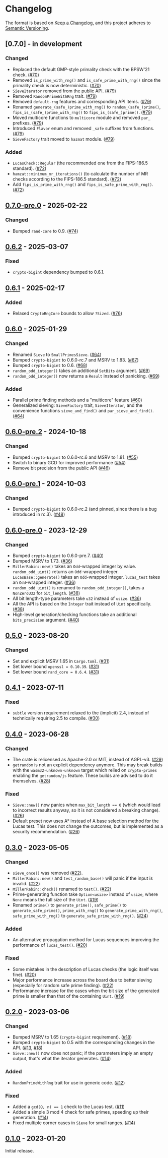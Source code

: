 # Changelog

The format is based on [Keep a Changelog](https://keepachangelog.com/en/1.0.0/),
and this project adheres to [Semantic Versioning](https://semver.org/spec/v2.0.0.html).


## [0.7.0] - in development

### Changed

- Replaced the default GMP-style primality check with the BPSW'21 check. ([#70])
- Removed `is_prime_with_rng()` and `is_safe_prime_with_rng()` since the primality check is now deterministic. ([#70])
- `SieveIterator` removed from the public API. ([#79])
- Removed `RandomPrimeWithRng` trait. ([#79])
- Removed `default-rng` features and corresponding API items. ([#79])
- Renamed `generate_(safe_)prime_with_rng()` to `random_(safe_)prime()`, `fips_is_(safe_)prime_with_rng()` to `fips_is_(safe_)prime()`. ([#79])
- Moved multicore functions to `multicore` module and removed `par_` prefixes. ([#79])
- Introduced `Flavor` enum and removed `_safe` suffixes from functions. ([#79])
- `SieveFactory` trait moved to `hazmat` module. ([#79])


### Added

- `LucasCheck::Regular` (the recommended one from the FIPS-186.5 standard). ([#72])
- `hamzat::minimum_mr_iterations()` (to calculate the number of MR checks according to the FIPS-186.5 standard). ([#72])
- Add `fips_is_prime_with_rng()` and `fips_is_safe_prime_with_rng()`. ([#72])


[#70]: https://github.com/entropyxyz/crypto-primes/pull/72
[#72]: https://github.com/entropyxyz/crypto-primes/pull/72
[#79]: https://github.com/entropyxyz/crypto-primes/pull/79


## [0.7.0-pre.0] - 2025-02-22

### Changed

- Bumped `rand-core` to 0.9. ([#74])


[#74]: https://github.com/entropyxyz/crypto-primes/pull/74


## [0.6.2] - 2025-03-07

### Fixed

- `crypto-bigint` dependency bumped to 0.6.1.


## [0.6.1] - 2025-02-17

### Added

- Relaxed `CryptoRngCore` bounds to allow `?Sized`. ([#76])


[#76]: https://github.com/entropyxyz/crypto-primes/pull/76


## [0.6.0] - 2025-01-29

### Changed

- Renamed `Sieve` to `SmallPrimesSieve`. ([#64])
- Bumped `crypto-bigint` to 0.6.0-rc.7 and MSRV to 1.83. ([#67])
- Bumped `crypto-bigint` to 0.6. ([#68])
- `random_odd_integer()` takes an additional `SetBits` argument. ([#69])
- `random_odd_integer()` now returns a `Result` instead of panicking. ([#69])


### Added

- Parallel prime finding methods and a "multicore" feature ([#60])
- Generalized sieving: `SieveFactory` trait, `SieveIterator`, and the convenience functions `sieve_and_find()` and `par_sieve_and_find()`. ([#64])


[#60]: https://github.com/entropyxyz/crypto-primes/pull/60
[#64]: https://github.com/entropyxyz/crypto-primes/pull/64
[#67]: https://github.com/entropyxyz/crypto-primes/pull/67
[#68]: https://github.com/entropyxyz/crypto-primes/pull/68
[#69]: https://github.com/entropyxyz/crypto-primes/pull/69


## [0.6.0-pre.2] - 2024-10-18

### Changed

- Bumped `crypto-bigint` to 0.6.0-rc.6 and MSRV to 1.81. ([#55])
- Switch to binary GCD for improved performance ([#54])
- Remove bit precision from the public API ([#46])


[#55]: https://github.com/entropyxyz/crypto-primes/pull/55
[#54]: https://github.com/entropyxyz/crypto-primes/pull/54
[#46]: https://github.com/entropyxyz/crypto-primes/pull/46


## [0.6.0-pre.1] - 2024-10-03

### Changed

- Bumped `crypto-bigint` to 0.6.0-rc.2 (and pinned, since there is a bug introduced in rc.3).
  ([#48])


[#48]: https://github.com/entropyxyz/crypto-primes/pull/48


## [0.6.0-pre.0] - 2023-12-29

### Changed

- Bumped `crypto-bigint` to 0.6.0-pre.7. ([#40])
- Bumped MSRV to 1.73. ([#36])
- `MillerRabin::new()` takes an `Odd`-wrapped integer by value. `random_odd_uint()` returns an `Odd`-wrapped integer. `LucasBase::generate()` takes an `Odd`-wrapped integer. `lucas_test` takes an `Odd`-wrapped integer. ([#36])
- `random_odd_uint()` is renamed to `random_odd_integer()`, takes a `NonZeroU32` for `bit_length`. ([#38])
- All bit length-type parameters take `u32` instead of `usize`. ([#36])
- All the API is based on the `Integer` trait instead of `Uint` specifically. ([#38])
- High-level generation/checking functions take an additional `bits_precision` argument. ([#40])


[#36]: https://github.com/entropyxyz/crypto-primes/pull/36
[#38]: https://github.com/entropyxyz/crypto-primes/pull/38
[#40]: https://github.com/entropyxyz/crypto-primes/pull/40


## [0.5.0] - 2023-08-20

### Changed

- Set and explicit MSRV 1.65 in `Cargo.toml`. ([#31])
- Set lower bound `openssl = 0.10.39`. ([#31])
- Set lower bound `rand_core = 0.6.4`. ([#31])


[#31]: https://github.com/entropyxyz/crypto-primes/pull/31


## [0.4.1] - 2023-07-11

### Fixed

- `subtle` version requirement relaxed to the (implicit) 2.4, instead of technically requiring 2.5 to compile. ([#30])


[#30]: https://github.com/entropyxyz/crypto-primes/pull/30


## [0.4.0] - 2023-06-28

### Changed

- The crate is relicensed as Apache-2.0 or MIT, instead of AGPL-v3. ([#29])
- `getrandom` is not an explicit dependency anymore. This may break builds with the `wasm32-unknown-unknown` target which relied on `crypto-primes` enabling the `getrandom/js` feature. These builds are advised to do it themselves. ([#28])


### Fixed

- `Sieve::new()` now panics when `max_bit_length == 0` (which would lead to incorrect results anyway, so it is not considered a breaking change). ([#26])
- Default preset now uses A* instead of A base selection method for the Lucas test. This does not change the outcomes, but is implemented as a security recommendation. ([#26])


[#26]: https://github.com/entropyxyz/crypto-primes/pull/26
[#28]: https://github.com/entropyxyz/crypto-primes/pull/28
[#29]: https://github.com/entropyxyz/crypto-primes/pull/29


## [0.3.0] - 2023-05-05

### Changed

- `sieve_once()` was removed ([#22]).
- `MillerRabin::new()` and `test_random_base()` will panic if the input is invalid. ([#22])
- `MillerRabin::check()` renamed to `test()`. ([#22])
- Prime-generating function take `Option<usize>` instead of `usize`, where `None` means the full size of the `Uint`. ([#19])
- Renamed `prime()` to `generate_prime()`, `safe_prime()` to `generate_safe_prime()`, `prime_with_rng()` to `generate_prime_with_rng()`, `safe_prime_with_rng()` to `generate_safe_prime_with_rng()`. ([#24])


### Added

- An alternative propagation method for Lucas sequences improving the performance of `lucas_test()`. ([#20])


### Fixed

- Some mistakes in the description of Lucas checks (the logic itself was fine). ([#20])
- Major performance increase across the board due to better sieving (especially for random safe prime finding). ([#22])
- Performance increase for the cases when the bit size of the generated prime is smaller than that of the containing `Uint`. ([#19])


[#19]: https://github.com/entropyxyz/crypto-primes/pull/19
[#20]: https://github.com/entropyxyz/crypto-primes/pull/20
[#22]: https://github.com/entropyxyz/crypto-primes/pull/22
[#24]: https://github.com/entropyxyz/crypto-primes/pull/24


## [0.2.0] - 2023-03-06

### Changed

- Bumped MSRV to 1.65 (`crypto-bigint` requirement). ([#18])
- Bumped `crypto-bigint` to 0.5 with the corresponding changes in the API. ([#13], [#18])
- `Sieve::new()` now does not panic; if the parameters imply an empty output, that's what the iterator generates. ([#14])


### Added

- `RandomPrimeWithRng` trait for use in generic code. ([#12])


### Fixed

- Added a `gcd(Q, n) == 1` check to the Lucas test. ([#11])
- Added a simple 3 mod 4 check for safe primes, speeding up their generation. ([#14])
- Fixed multiple corner cases in `Sieve` for small ranges. ([#14])


[#11]: https://github.com/entropyxyz/crypto-primes/pull/11
[#12]: https://github.com/entropyxyz/crypto-primes/pull/12
[#13]: https://github.com/entropyxyz/crypto-primes/pull/13
[#14]: https://github.com/entropyxyz/crypto-primes/pull/14
[#18]: https://github.com/entropyxyz/crypto-primes/pull/18


## [0.1.0] - 2023-01-20

Initial release.


[0.1.0]: https://github.com/entropyxyz/crypto-primes/releases/tag/v0.1.0
[0.2.0]: https://github.com/entropyxyz/crypto-primes/releases/tag/v0.2.0
[0.3.0]: https://github.com/entropyxyz/crypto-primes/releases/tag/v0.3.0
[0.4.0]: https://github.com/entropyxyz/crypto-primes/releases/tag/v0.4.0
[0.4.1]: https://github.com/entropyxyz/crypto-primes/releases/tag/v0.4.1
[0.5.0]: https://github.com/entropyxyz/crypto-primes/releases/tag/v0.5.0
[0.6.0-pre.0]: https://github.com/entropyxyz/crypto-primes/releases/tag/v0.6.0-pre.0
[0.6.0-pre.1]: https://github.com/entropyxyz/crypto-primes/releases/tag/v0.6.0-pre.1
[0.6.0-pre.2]: https://github.com/entropyxyz/crypto-primes/releases/tag/v0.6.0-pre.2
[0.6.0]: https://github.com/entropyxyz/crypto-primes/releases/tag/v0.6.0
[0.6.1]: https://github.com/entropyxyz/crypto-primes/releases/tag/v0.6.1
[0.6.2]: https://github.com/entropyxyz/crypto-primes/releases/tag/v0.6.2
[0.7.0-pre.0]: https://github.com/entropyxyz/crypto-primes/releases/tag/v0.7.0-pre.0
